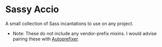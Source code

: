 # Sassy Accio

A small collection of Sass incantations to use on any project.

* Note: These do not include any vendor-prefix mixins. I would advise pairing these with [Autoprefixer](https://github.com/ai/autoprefixer).
